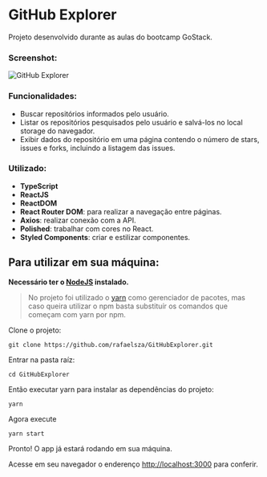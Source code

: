 # GitHub Explorer

Projeto desenvolvido durante as aulas do bootcamp GoStack.

### Screenshot:

![GitHub Explorer](https://github.com/rafaelsza/template-readme/blob/master/assets-repositories/github-explorer.jpg)

### Funcionalidades:

- Buscar repositórios informados pelo usuário.
- Listar os repositórios pesquisados pelo usuário e salvá-los no local storage do navegador.
- Exibir dados do repositório em uma página contendo o número de stars, issues e forks, incluindo a listagem das issues.

### Utilizado:

- **TypeScript**
- **ReactJS**
- **ReactDOM**
- **React Router DOM**: para realizar a navegação entre páginas.
- **Axios**: realizar conexão com a API.
- **Polished**: trabalhar com cores no React.
- **Styled Components**: criar e estilizar componentes.

## Para utilizar em sua máquina:

**Necessário ter o
[NodeJS](https://nodejs.org/en/download)
instalado.**

> No projeto foi utilizado o
[yarn](https://yarnpkg.com/getting-started/install)
como gerenciador de pacotes, mas caso queira utilizar o npm basta substituír os comandos que começam com yarn por npm.

Clone o projeto:
```
git clone https://github.com/rafaelsza/GitHubExplorer.git
```

Entrar na pasta raíz:
```
cd GitHubExplorer
```

Então executar yarn para instalar as dependências do projeto:
```
yarn
```

Agora execute
```
yarn start
```

Pronto! O app já estará rodando em sua máquina.

Acesse em seu navegador o enderenço [http://localhost:3000](http://localhost:3000) para conferir.
